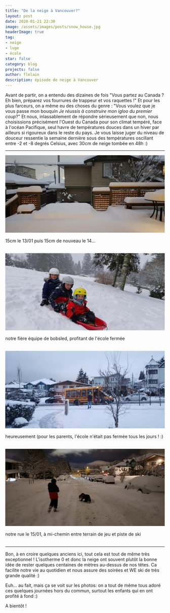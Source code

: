 ```yaml
---
title: "De la neige à Vancouver?"
layout: post
date: 2020-01-21 22:30
image: /assets/images/posts/snow_house.jpg
headerImage: true
tag:
- neige
- luge
- école
star: false
category: blog
projects: false
author: flelain
description: épisode de neige à Vancouver
---
```


Avant de partir, on a entendu des dizaines de fois "Vous partez au Canada ? Eh bien, préparez vos fourrures de trappeur et vos raquettes !" Et pour les plus farceurs, on a même eu des choses du genre : "Vous voulez que je vous passe mon bouquin *Je réussis à construire mon igloo du premier coup*?" Et nous, inlassablement de répondre sérieusement que non, nous choisissions précisément l'Ouest du Canada pour son climat tempéré, face à l'océan Pacifique, seul havre de températures douces dans un hiver par ailleurs si rigoureux dans le reste du pays. Je vous laisse juger du niveau de douceur ressentie la semaine dernière sous des températures oscillant entre -2 et -8 degrés Celsius, avec 30cm de neige tombée en 48h :)

---

![Markdowm Image](/assets/images/posts/snow_South.jpg)
<figcaption class="caption">15cm le 13/01 puis 15cm de nouveau le 14...</figcaption>
<br>

![Markdowm Image](/assets/images/posts/sled_team.jpg)
<figcaption class="caption">notre fière équipe de bobsled, profitant de l'école fermée</figcaption>
<br>

![Markdowm Image](/assets/images/posts/snow_North.jpg)
<figcaption class="caption">heureusement (pour les parents, l'école n'était pas fermée tous les jours ! :) </figcaption>
<br>

![Markdowm Image](/assets/images/posts/snow_street.jpg)
<figcaption class="caption">notre rue le 15/01, à mi-chemin entre terrain de jeu et piste de ski</figcaption>
<br>

---

Bon, à en croire quelques anciens ici, tout cela est tout de même très exceptionnel ! L'isotherme 0 et donc la neige ont souvent plutôt la bonne idée de rester quelques centaines de mètres au-dessus de nos têtes. Ca facilite notre vie au quotidien et nous assure des soirées et WE ski de très grande qualité :)

Euh... au fait, mais ça se voit sur les photos: on a tout de même tous adoré ces quelques journées hors du commun, surtout les enfants qui en ont profité à fond :)

A bientôt !

